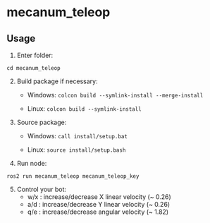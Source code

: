 # mecanum_teleop

## Usage

1. Enter folder:
```
cd mecanum_teleop
```

2. Build package if necessary:

    - Windows: `colcon build --symlink-install --merge-install`

    - Linux: `colcon build --symlink-install`

3. Source package:

    - Windows: `call install/setup.bat`

    - Linux: `source install/setup.bash`

4. Run node:
```
ros2 run mecanum_teleop mecanum_teleop_key
```

5. Control your bot:
    - w/x : increase/decrease X linear velocity (~ 0.26)
    - a/d : increase/decrease Y linear velocity (~ 0.26)
    - q/e : increase/decrease angular velocity (~ 1.82)